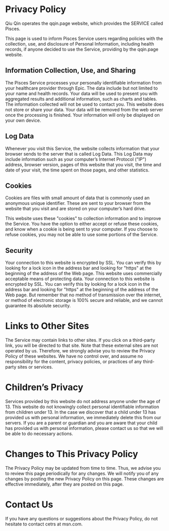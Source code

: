 # Privacy Policy

Qiu Qin operates the qqin.page website, which provides the SERVICE called Pisces.

This page is used to inform Pisces Service users regarding policies with the collection, use, and disclosure of Personal Information, including health records, if anyone decided to use the Service, providing by the qqin.page website.

## Information Collection, Use, and Sharing
The Pisces Service processes your personally identifiable information from your healthcare provider through Epic. The data include but not limited to your name and health records. Your data will be used to present you with aggregated results and additional information, such as charts and tables. The information collected will not be used to contact you. This website does not store or share your data. Your data will be removed from the web server once the processing is finished. Your information will only be displayed on your own device.

## Log Data
Whenever you visit this Service, the website collects information that your browser sends to the server that is called Log Data. This Log Data may include information such as your computer’s Internet Protocol ("IP") address, browser version, pages of this website that you visit, the time and date of your visit, the time spent on those pages, and other statistics.

## Cookies
Cookies are files with small amount of data that is commonly used an anonymous unique identifier. These are sent to your browser from the website that you visit and are stored on your computer’s hard drive.

This website uses these "cookies" to collection information and to improve the Service. You have the option to either accept or refuse these cookies, and know when a cookie is being sent to your computer. If you choose to refuse cookies, you may not be able to use some portions of the Service.

## Security
Your connection to this website is encrypted by SSL. You can verify this by looking for a lock icon in the address bar and looking for "https" at the beginning of the address of the Web page. This website uses commercially acceptable means of protecting data. Your connection to this website is encrypted by SSL. You can verify this by looking for a lock icon in the address bar and looking for "https" at the beginning of the address of the Web page. But remember that no method of transmission over the internet, or method of electronic storage is 100% secure and reliable, and we cannot guarantee its absolute security.

# Links to Other Sites
The Service may contain links to other sites. If you click on a third-party link, you will be directed to that site. Note that these external sites are not operated by us. Therefore, we strongly advise you to review the Privacy Policy of these websites. We have no control over, and assume no responsibility for the content, privacy policies, or practices of any third-party sites or services.

# Children’s Privacy
Services provided by this website do not address anyone under the age of 13. This website do not knowingly collect personal identifiable information from children under 13. In the case we discover that a child under 13 has provided us with personal information, we immediately delete this from our servers. If you are a parent or guardian and you are aware that your child has provided us with personal information, please contact us so that we will be able to do necessary actions.

# Changes to This Privacy Policy
The Privacy Policy may be updated from time to time. Thus, we advise you to review this page periodically for any changes. We will notify you of any changes by posting the new Privacy Policy on this page. These changes are effective immediately, after they are posted on this page.

# Contact Us
If you have any questions or suggestions about the Privacy Policy, do not hesitate to contact cetrs at msn.com.
